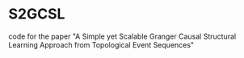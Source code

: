 # S2GCSL
code for the paper "A Simple yet Scalable Granger Causal Structural Learning Approach from Topological Event Sequences"
